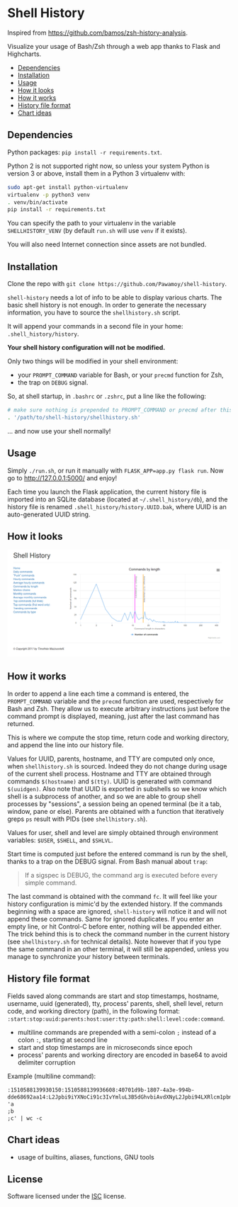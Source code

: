 # Shell History
Inspired from https://github.com/bamos/zsh-history-analysis.

Visualize your usage of Bash/Zsh through a web app
thanks to Flask and Highcharts.

- [Dependencies](#dependencies)
- [Installation](#installation)
- [Usage](#usage)
- [How it looks](#how-it-looks)
- [How it works](#how-it-works)
- [History file format](#history-file-format)
- [Chart ideas](#chart-ideas)

## Dependencies
Python packages: `pip install -r requirements.txt`.

Python 2 is not supported right now, so unless your system Python is version 3
or above, install them in a Python 3 virtualenv with:

```bash
sudo apt-get install python-virtualenv
virtualenv -p python3 venv
. venv/bin/activate
pip install -r requirements.txt
```

You can specify the path to your virtualenv in the variable `SHELLHISTORY_VENV`
(by default `run.sh` will use `venv` if it exists).

You will also need Internet connection since assets are not bundled.

## Installation
Clone the repo with `git clone https://github.com/Pawamoy/shell-history`.

`shell-history` needs a lot of info to be able to display various charts.
The basic shell history is not enough. In order to generate the necessary
information, you have to source the `shellhistory.sh` script.

It will append your commands in a second file in your home:
`.shell_history/history`.

**Your shell history configuration will not be modified.**

Only two things will be modified in your shell environment:
- your `PROMPT_COMMAND` variable for Bash, or your `precmd` function for Zsh,
- the trap on `DEBUG` signal.

So, at shell startup, in `.bashrc` or `.zshrc`, put a line like the following:

```bash
# make sure nothing is prepended to PROMPT_COMMAND or precmd after this line
. '/path/to/shell-history/shellhistory.sh'
```

... and now use your shell normally!

## Usage
Simply `./run.sh`, or run it manually with `FLASK_APP=app.py flask run`.
Now go to http://127.0.0.1:5000/ and enjoy!

Each time you launch the Flask application, the current history file is imported
into an SQLite database (located at `~/.shell_history/db`), and the history file
is renamed `.shell_history/history.UUID.bak`, where UUID is an auto-generated
UUID string.

## How it looks
![length chart](pictures/length.png)

## How it works
In order to append a line each time a command is entered, the `PROMPT_COMMAND`
variable and the `precmd` function are used, respectively for Bash and Zsh.
They allow us to execute arbitrary instructions just before the command prompt
is displayed, meaning, just after the last command has returned.

This is where we compute the stop time, return code and working directory,
and append the line into our history file.

Values for UUID, parents, hostname, and TTY are computed only once, when
`shellhistory.sh` is sourced. Indeed they do not change during usage of the current
shell process. Hostname and TTY are obtained through commands `$(hostname)` and
`$(tty)`. UUID is generated with command `$(uuidgen)`. Also note that UUID
is exported in subshells so we know which shell is a subprocess of another, and
so we are able to group shell processes by "sessions", a session being an opened
terminal (be it a tab, window, pane or else). Parents are obtained with a
function that iteratively greps `ps` result with PIDs (see `shellhistory.sh`).

Values for user, shell and level are simply obtained through environment
variables: `$USER`, `$SHELL`, and `$SHLVL`.

Start time is computed just before the entered command is run by the shell,
thanks to a trap on the DEBUG signal. From Bash manual about `trap`:

>If a sigspec is DEBUG, the command arg is executed before every simple command.

The last command is obtained with the command `fc`. It will feel like your
history configuration is mimic'd by the extended history. If the commands
beginning with a space are ignored, `shell-history` will notice it and will not
append these commands. Same for ignored duplicates. If you enter an empty line,
or hit Control-C before enter, nothing will be appended either. The trick behind
this is to check the command number in the current history (see `shellhistory.sh`
for technical details). Note however that if you type the same command in an
other terminal, it will still be appended, unless you manage to synchronize your
history between terminals.

## History file format
Fields saved along commands are start and stop timestamps, hostname, username,
uuid (generated), tty, process' parents, shell, shell level, return code, and
working directory (path), in the following format:
`:start:stop:uuid:parents:host:user:tty:path:shell:level:code:command`.

- multiline commands are prepended with a semi-colon `;` instead of a colon `:`,
  starting at second line
- start and stop timestamps are in microseconds since epoch
- process' parents and working directory are encoded in base64 to avoid
  delimiter corruption

Example (multiline command):

```
:1510588139930150:1510588139936608:40701d9b-1807-4a3e-994b-dde68692aa14:L2Jpbi9iYXNoCi91c3IvYmluL3B5dGhvbiAvdXNyL2Jpbi94LXRlcm1pbmFsLWVtdWxhdG9yCi91c3IvYmluL29wZW5ib3ggLS1zdGFydHVwIC91c3IvbGliL3g4Nl82NC1saW51eC1nbnUvb3BlbmJveC1hdXRvc3RhcnQgT1BFTkJPWApsaWdodGRtIC0tc2Vzc2lvbi1jaGlsZCAxMiAyMQovdXNyL3NiaW4vbGlnaHRkbQovc2Jpbi9pbml0Cg==:myhost:pawamoy:/dev/pts/1:L21lZGlhL3Bhd2Ftb3kvRGF0YS9naXQvc2hlbGxoaXN0Cg==:/bin/bash:1:0:echo 'a
;b
;c' | wc -c
```

## Chart ideas
- usage of builtins, aliases, functions, GNU tools

## License
Software licensed under the
[ISC](https://www.isc.org/downloads/software-support-policy/isc-license/)
license.
